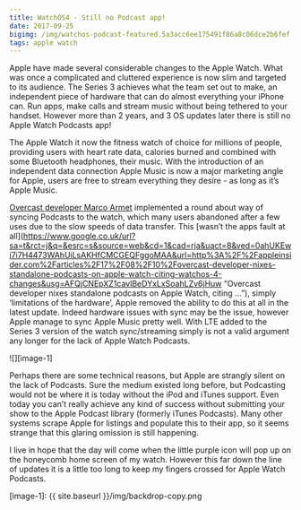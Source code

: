 ```yaml
---
title: WatchOS4 - Still no Podcast app!
date: 2017-09-25
bigimg: /img/watchos-podcast-featured.5a3acc6ee175491f86a8c06dce2b6fef.png
tags: apple watch
---
```


Apple have made several considerable changes to the Apple Watch. What was once a complicated and cluttered experience is now slim and targeted to its audience. The Series 3 achieves what the team set out to make, an independent piece of hardware that can do almost everything your iPhone can. Run apps, make calls and stream music without being tethered to your handset. However more than 2 years, and 3 OS updates later there is still no Apple Watch Podcasts app!

The Apple Watch it now the fitness watch of choice for millions of people, providing users with heart rate data, calories burned and combined with some Bluetooth headphones, their music. With the introduction of an independent data connection Apple Music is now a major marketing angle for Apple, users are free to stream everything they desire - as long as it’s Apple Music.  

[Overcast developer Marco Armet][1] implemented a round about way of syncing Podcasts to the watch, which many users abandoned after a few uses due to the slow speeds of data transfer. This [wasn’t the apps fault at all](https://www.google.co.uk/url?sa=t&rct=j&q=&esrc=s&source=web&cd=1&cad=rja&uact=8&ved=0ahUKEwi7i7H4473WAhUiLsAKHfCMCGEQFggoMAA&url=http%3A%2F%2Fappleinsider.com%2Farticles%2F17%2F08%2F10%2Fovercast-developer-nixes-standalone-podcasts-on-apple-watch-citing-watchos-4-changes&usg=AFQjCNEpXZ1cavlBeDYxLxSoahLZv6jHuw “Overcast developer nixes standalone podcasts on Apple Watch, citing ...”), simply ‘limitations of the hardware’, Apple removed the ability to do this at all in the latest update. Indeed hardware issues with sync may be the issue, however Apple manage to sync Apple Music pretty well. With LTE added to the Series 3 version of the watch sync/streaming simply is not a valid argument any longer for the lack of Apple Watch Podcasts.

![][image-1]

Perhaps there are some technical reasons, but Apple are strangly silent on the lack of Podcasts. Sure the medium existed long before, but Podcasting would not be where it is today without the iPod and iTunes support. Even today you can’t really achieve any kind of success without submitting your show to the Apple Podcast library (formerly iTunes Podcasts). Many other systems scrape Apple for listings and populate this to their app, so it seems strange that this glaring omission is still happening.

I live in hope that the day will come when the little purple icon will pop up on the honeycomb home screen of my watch. However this far down the line of updates it is a little too long to keep my fingers crossed for Apple Watch Podcasts.

[1]:	https://itunes.apple.com/us/app/overcast-podcast-player/id888422857?ls=1&mt=8&at=11lIuy&ct=site-frontpage

[image-1]:	{{ site.baseurl }}/img/backdrop-copy.png
